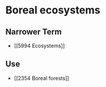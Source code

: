 # Boreal ecosystems  

## Narrower Term

- [[5994 Ecosystems]]  

## Use

- [[2354 Boreal forests]]  

